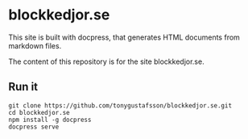 # blockkedjor.se

This site is built with docpress, that generates HTML documents from markdown files.

The content of this repository is for the site blockkedjor.se.

## Run it

```
git clone https://github.com/tonygustafsson/blockkedjor.se.git
cd blockkedjor.se
npm install -g docpress
docpress serve
```
